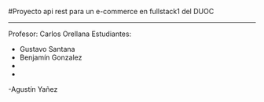 #Proyecto api rest para un e-commerce en fullstack1 del DUOC

---

Profesor: Carlos Orellana
Estudiantes:
 - Gustavo Santana
 - Benjamín Gonzalez
 -
 -
 -Agustín Yañez